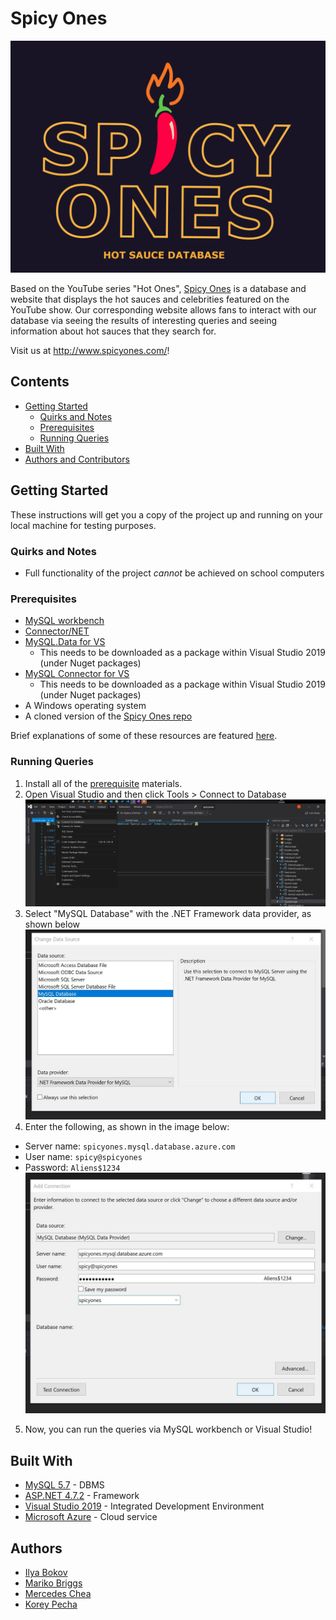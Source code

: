 # Spicy Ones

![Spicy Ones logo](screenshots/logo.png "Spicy Ones logo")

Based on the YouTube series "Hot Ones", [Spicy Ones](http://www.spicyones.com/) is a database and website that displays the hot sauces and celebrities featured on the YouTube show. Our corresponding website allows fans to interact with our database via seeing the results of interesting queries and seeing information about hot sauces that they search for. 

Visit us at http://www.spicyones.com/! 

## Contents
  - [Getting Started](#getting-started)
    - [Quirks and Notes](#quirks-and-notes)
    - [Prerequisites](#prerequisites)
    - [Running Queries](#running-queries)
  - [Built With](#built-with)
  - [Authors and Contributors](#authors-and-contributors)



## Getting Started

These instructions will get you a copy of the project up and running on your local machine for testing purposes. 

### Quirks and Notes 
* Full functionality of the project *cannot* be achieved on school computers

### Prerequisites

* [MySQL workbench](https://dev.mysql.com/downloads/workbench/)
* [Connector/NET](https://dev.mysql.com/downloads/connector/net/)
* [MySQL.Data for VS](https://www.nuget.org/packages/MySql.Data/)
  * This needs to be downloaded as a package within Visual Studio 2019 (under Nuget packages)
* [MySQL Connector for VS](https://www.nuget.org/packages/MySqlConnector/)
  * This needs to be downloaded as a package within Visual Studio 2019 (under Nuget packages)
* A Windows operating system
* A cloned version of the [Spicy Ones repo](https://github.com/ibokov/SpicyOnes)

Brief explanations of some of these resources are featured [here](#built-with).

### Running Queries 

1. Install all of the [prerequisite](#prerequisites) materials. 
2. Open Visual Studio and then click Tools > Connect to Database
![First install screenshot](screenshots/install1.png "step 2")
3. Select "MySQL Database" with the .NET Framework data provider, as shown below 
![Second install screenshot](screenshots/install2.png "step 3")
4. Enter the following, as shown in the image below: 
* Server name: `spicyones.mysql.database.azure.com` 
* User name: `spicy@spicyones`
* Password: `Aliens$1234`
![Third install screenshot](screenshots/install3.jpg "step 4") 
5. Now, you can run the queries via MySQL workbench or Visual Studio! 


## Built With


* [MySQL 5.7](https://dev.mysql.com/downloads/mysql/5.7.html) - DBMS
* [ASP.NET 4.7.2](https://dotnet.microsoft.com/download/dotnet-framework/net472) - Framework
* [Visual Studio 2019](https://visualstudio.microsoft.com/) - Integrated Development Environment
* [Microsoft Azure](https://azure.microsoft.com/en-us/) - Cloud service 



## Authors

* [Ilya Bokov](https://github.com/ibokov)
* [Mariko Briggs](https://github.com/marikobriggs) 
* [Mercedes Chea](https://github.com/mercedeschea)
* [Korey Pecha](https://github.com/brutalmelon)


